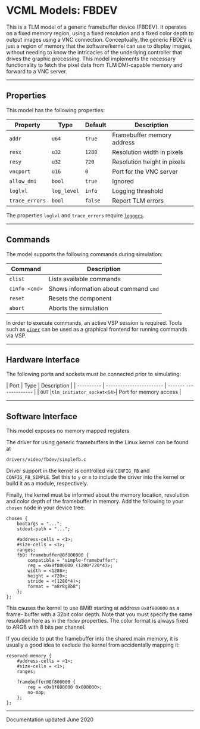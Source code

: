 # VCML Models: FBDEV
This is a TLM model of a generic framebuffer device (FBDEV). It operates on a
fixed memory region, using a fixed resolution and a fixed color depth to output
images using a VNC connection. Conceptually, the generic FBDEV is just a region
of memory that the software/kernel can use to display images, without needing
to know the intricacies of the underlying controller that drives the graphic
processing. This model implements the necessary functionality to fetch the
pixel data from TLM DMI-capable memory and forward to a VNC server.

----
## Properties
This model has the following properties:

| Property        | Type        | Default    | Description                   |
| --------------- | ----------- | ---------- | ----------------------------- |
| `addr`          | `u64`       | `true`     | Framebuffer memory address    |
| `resx`          | `u32`       | `1280`     | Resolution width in pixels    |
| `resy`          | `u32`       | `720`      | Resolution height in pixels   |
| `vncport`       | `u16`       | `0`        | Port for the VNC server       |
| `allow_dmi`     | `bool`      | `true`     | Ignored                       |
| `loglvl`        | `log_level` | `info`     | Logging threshold             |
| `trace_errors`  | `bool`      | `false`    | Report TLM errors             |

The properties `loglvl` and `trace_errors` require [`loggers`](../logging.md).

----
## Commands
The model supports the following commands during simulation:

| Command       | Description                           |
| ------------- | ------------------------------------- |
| `clist`       | Lists available commands              |
| `cinfo <cmd>` | Shows information about command `cmd` |
| `reset`       | Resets the component                  |
| `abort`       | Aborts the simulation                 |

In order to execute commands, an active VSP session is required. Tools such
as [`viper`](https://github.com/janweinstock/viper/) can be used as a
graphical frontend for running commands via VSP.

----
## Hardware Interface
The following ports and sockets must be connected prior to simulating:

| Port       | Type                     | Description            |
| ---------- | ------------------------ | ------- -------------- |
| `OUT`      |`tlm_initiator_socket<64>`| Port for memory access |

----
## Software Interface
This model exposes no memory mapped registers.

The driver for using generic framebuffers in the Linux kernel can be found at
```
drivers/video/fbdev/simplefb.c
```
Driver support in the kernel is controlled via `CONFIG_FB` and
`CONFIG_FB_SIMPLE`. Set this to `y` or `m` to include the driver
into the kernel or build it as a module, respectively.

Finally, the kernel must be informed about the memory location, resolution and
color depth of the framebuffer in memory. Add the following to your `chosen`
node in your device tree:

```
chosen {
    bootargs = "...";
    stdout-path = "...";

    #address-cells = <1>;
    #size-cells = <1>;
    ranges;
    fb0: framebuffer@8f800000 {
        compatible = "simple-framebuffer";
        reg = <0x8f800000 (1280*720*4)>;
        width = <1280>;
        height = <720>;
        stride = <(1280*4)>;
        format = "a8r8g8b8";
    };
};
```

This causes the kernel to use 8MiB starting at address `0x8f800000` as a frame-
buffer with a 32bit color depth. Note that you must specify the same resolution
here as in the `fbdev` properties. The color format is always fixed to ARGB
with 8 bits per channel.

If you decide to put the framebuffer into the shared main memory, it is usually
a good idea to exclude the kernel from accidentally mapping it:

```
reserved-memory {
    #address-cells = <1>;
    #size-cells = <1>;
    ranges;

    framebuffer@8f800000 {
        reg = <0x8f800000 0x800000>;
        no-map;
    };
};
```


----
Documentation updated June 2020
